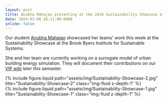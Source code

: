 ```yaml
---
layout: post
title: Anubha Mahajan presenting at the 2024 Sustainability Showcase at the BBISS
date: 2024-03-08 16:11:00-0400
inline: false
---
```


Our student [Anubha Mahajan](https://www.linkedin.com/in/anubha-mahajan-570035227/) showcased her teams' work this week at the Sustainability Showcase at the Brook Byers Institute for Sustainable Systems. 

She and her team are currently working on a surrogate model of urban building energy simulation. They will document their contributions on our [VIP wiki](https://vip-smur.github.io/wiki/) later this semester.

<div class="row justify-content-sm-center">
    <div class="col-sm-10 mt-3 mt-md-0">
        {% include figure.liquid path="assets/img/Sustainability-Showcase-2.jpg" title="Sustainability-Showcase-2" class="img-fluid z-depth-1" %}
    </div>
</div>

<div class="row justify-content-sm-center">
    <div class="col-sm-10 mt-3 mt-md-0">
        {% include figure.liquid path="assets/img/Sustainability-Showcase-1.jpg" title="Sustainability-Showcase-1" class="img-fluid z-depth-1" %}
    </div>
</div>